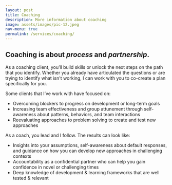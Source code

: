```yaml
---
layout: post
title: Coaching
description: More information about coaching
image: assets/images/pic-12.jpeg
nav-menu: true
permalink: /services/coaching/
---
```

## Coaching is about _process_ and _partnership_. <br>

<p> As a coaching client, you’ll build skills or unlock the next steps on the path that you identify. Whether you already have articulated the questions or are trying to identify what isn't working, I can work with you to co-create a plan specifically for you. </p> 
<p>  Some clients that I’ve work with have focused on:
  <ul>
    <li>Overcoming blockers to progress on development or long-term goals</li>
    <li>Increasing team effectiveness and group attunement through self-awareness about patterns, behaviors, and team interactions</li>
    <li>Reevaluating approaches to problem solving to create and test new approaches</li>
  </ul> 
</p>

<p>As a coach, you lead and I follow. The results can look like:
<ul>
    <li>Insights into your assumptions, self-awareness about default responses, and guidance on how you can develop new approaches in challenging contexts</li>
    <li>Accountability as a confidential partner who can help you gain confidence in novel or challenging times</li>
    <li>Deep knowledge of development & learning frameworks that are well tested & relevant</li>
  </ul>
</p>